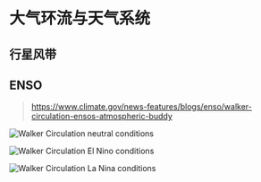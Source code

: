 # 大气环流与天气系统

## 行星风带



## ENSO

> https://www.climate.gov/news-features/blogs/enso/walker-circulation-ensos-atmospheric-buddy

![Walker Circulation neutral conditions](https://www.climate.gov/sites/default/files/styles/full_width_620_alternate_image/public/2021-10/WalkerNeutral_610.jpg?itok=04LGYn3l)

![Walker Circulation El Nino conditions](https://www.climate.gov/sites/default/files/styles/full_width_620_alternate_image/public/2021-10/WalkerElNino_2colorSSTA_610_0.jpg?itok=Ujc-dCDi)

![Walker Circulation La Nina conditions](https://www.climate.gov/sites/default/files/styles/full_width_620_alternate_image/public/2021-10/WalkerLaNina_2colorSSTA_610.jpg?itok=Gwo5AFcR)
